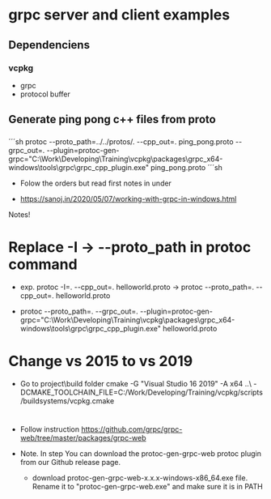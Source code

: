 # grpc server and client examples

## Dependenciens

### vcpkg
  * grpc
  * protocol buffer



## Generate ping pong c++ files from proto

### 

´´´sh
protoc --proto_path=../../protos/. --cpp_out=. ping_pong.proto --grpc_out=. --plugin=protoc-gen-grpc="C:\Work\Developing\Training\vcpkg\packages\grpc_x64-windows\tools\grpc\grpc_cpp_plugin.exe" ping_pong.proto
´´´sh

- Folow the orders but read first notes in under 
 * https://sanoj.in/2020/05/07/working-with-grpc-in-windows.html

Notes!

# Replace -I -> --proto_path in protoc command
  * exp. protoc -I=. --cpp_out=. helloworld.proto -> protoc --proto_path=. --cpp_out=. helloworld.proto

  * protoc --proto_path=. --grpc_out=. --plugin=protoc-gen-grpc="C:\Work\Developing\Training\vcpkg\packages\grpc_x64-windows\tools\grpc\grpc_cpp_plugin.exe" helloworld.proto

# Change vs 2015 to vs 2019
- Go to project\build folder 
cmake -G "Visual Studio 16 2019" -A x64 ..\ -DCMAKE_TOOLCHAIN_FILE=C:/Work/Developing/Training/vcpkg/scripts/buildsystems/vcpkg.cmake


# 
- Follow instruction https://github.com/grpc/grpc-web/tree/master/packages/grpc-web

- Note. In step You can download the protoc-gen-grpc-web protoc plugin from our Github release page.
  * download protoc-gen-grpc-web-x.x.x-windows-x86_64.exe file. Rename it to "protoc-gen-grpc-web.exe" and make sure it is in PATH 



